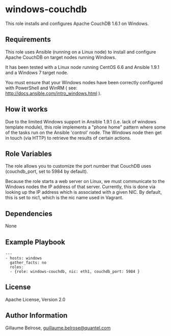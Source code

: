 windows-couchdb
=========

This role installs and configures Apache CouchDB 1.6.1 on Windows. 

Requirements
------------

This role uses Ansible (running on a Linux node) to install and configure Apache CouchDB on target nodes running Windows. 

It has been tested with a Linux node running CentOS 6.6 and Ansible 1.9.1 and a Windows 7 target node.

You must ensure that your Windows nodes have been correctly configured with PowerShell and WinRM ( see: http://docs.ansible.com/intro_windows.html ). 

How it works
------------

Due to the limited Windows support in Ansible 1.9.1 (i.e. lack of windows template module), this role implements a "phone home" pattern where some of the tasks run on the Ansible 'control' node. The Windows node then get in touch (via HTTP) to retrieve the results of certain actions. 

Role Variables
--------------

The role allows you to customize the port number that CouchDB uses (couchdb_port, set to 5984 by default).

Because the role starts a web server on Linux, we must communicate to the Windows nodes the IP address of that server. Currently, this is done via looking up the IP address which is associated with a given NIC. By default, this is set to nic1, which is the nic name used in Vagrant.

Dependencies
------------

None


Example Playbook
----------------

    ---
    - hosts: windows
      gather_facts: no
      roles:
      - {role: windows-couchdb, nic: eth1, couchdb_port: 5984 }

License
-------

Apache License, Version 2.0

Author Information
------------------

Gillaume Belrose, guillaume.belrose@quantel.com

